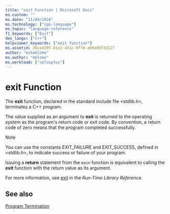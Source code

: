```yaml
---
title: "exit Function | Microsoft Docs"
ms.custom: ""
ms.date: "11/04/2016"
ms.technology: ["cpp-language"]
ms.topic: "language-reference"
f1_keywords: ["Exit"]
dev_langs: ["C++"]
helpviewer_keywords: ["exit function"]
ms.assetid: 26ce439f-81e2-431c-9ff8-a09a96f32127
author: "mikeblome"
ms.author: "mblome"
ms.workload: ["cplusplus"]
---
```

# exit Function
The **exit** function, declared in the standard include file \<stdlib.h>, terminates a C++ program.  
  
 The value supplied as an argument to **exit** is returned to the operating system as the program's return code or exit code. By convention, a return code of zero means that the program completed successfully.  
  
> [!NOTE]
>  You can use the constants EXIT_FAILURE and EXIT_SUCCESS, defined in \<stdlib.h>, to indicate success or failure of your program.  
  
 Issuing a **return** statement from the `main` function is equivalent to calling the **exit** function with the return value as its argument.  
  
 For more information, see [exit](../c-runtime-library/reference/exit-exit-exit.md) in the *Run-Time Library Reference*.  
  
## See also  
 [Program Termination](../cpp/program-termination.md)